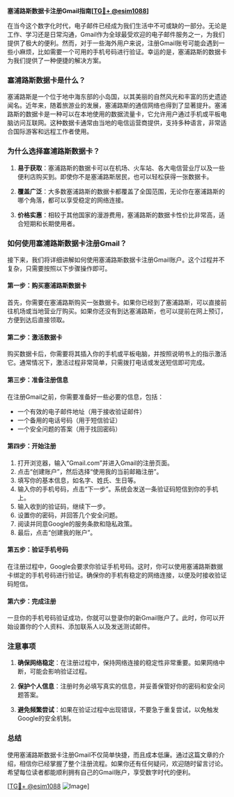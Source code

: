 **塞浦路斯数据卡注册Gmail指南[[TG💪+ @esim1088](https://t.me/s/esim1088)]**

在当今这个数字化时代，电子邮件已经成为我们生活中不可或缺的一部分。无论是工作、学习还是日常沟通，Gmail作为全球最受欢迎的电子邮件服务之一，为我们提供了极大的便利。然而，对于一些海外用户来说，注册Gmail账号可能会遇到一些小麻烦，比如需要一个可用的手机号码进行验证。幸运的是，塞浦路斯的数据卡为我们提供了一种便捷的解决方案。

### 塞浦路斯数据卡是什么？

塞浦路斯是一个位于地中海东部的小岛国，以其美丽的自然风光和丰富的历史遗迹闻名。近年来，随着旅游业的发展，塞浦路斯的通信网络也得到了显著提升。塞浦路斯的数据卡是一种可以在本地使用的数据流量卡，它允许用户通过手机或平板电脑访问互联网。这种数据卡通常由当地的电信运营商提供，支持多种语言，非常适合国际游客和远程工作者使用。

### 为什么选择塞浦路斯数据卡？

1. **易于获取**：塞浦路斯的数据卡可以在机场、火车站、各大电信营业厅以及一些便利店购买到。即使你不是塞浦路斯居民，也可以轻松获得一张数据卡。
   
2. **覆盖广泛**：大多数塞浦路斯的数据卡都覆盖了全国范围，无论你在塞浦路斯的哪个角落，都可以享受稳定的网络连接。

3. **价格实惠**：相较于其他国家的漫游费用，塞浦路斯的数据卡性价比非常高，适合短期和长期使用者。

### 如何使用塞浦路斯数据卡注册Gmail？

接下来，我们将详细讲解如何使用塞浦路斯数据卡注册Gmail账户。这个过程并不复杂，只需要按照以下步骤操作即可。

#### 第一步：购买塞浦路斯数据卡

首先，你需要在塞浦路斯购买一张数据卡。如果你已经到了塞浦路斯，可以直接前往机场或当地营业厅购买。如果你还没有到达塞浦路斯，也可以提前在网上预订，方便到达后直接领取。

#### 第二步：激活数据卡

购买数据卡后，你需要将其插入你的手机或平板电脑，并按照说明书上的指示激活它。通常情况下，激活过程非常简单，只需拨打电话或发送短信即可完成。

#### 第三步：准备注册信息

在注册Gmail之前，你需要准备好一些必要的信息，包括：

- 一个有效的电子邮件地址（用于接收验证邮件）
- 一个备用的电话号码（用于短信验证）
- 一个安全问题的答案（用于找回密码）

#### 第四步：开始注册

1. 打开浏览器，输入“Gmail.com”并进入Gmail的注册页面。
2. 点击“创建账户”，然后选择“使用我的当前邮箱注册”。
3. 填写你的基本信息，如名字、姓氏、生日等。
4. 输入你的手机号码，点击“下一步”。系统会发送一条验证码短信到你的手机上。
5. 输入收到的验证码，继续下一步。
6. 设置你的密码，并回答几个安全问题。
7. 阅读并同意Google的服务条款和隐私政策。
8. 最后，点击“创建我的账户”。

#### 第五步：验证手机号码

在注册过程中，Google会要求你验证手机号码。这时，你可以使用塞浦路斯数据卡绑定的手机号码进行验证。确保你的手机有稳定的网络连接，以便及时接收验证码短信。

#### 第六步：完成注册

一旦你的手机号码验证成功，你就可以登录你的新Gmail账户了。此时，你可以开始设置你的个人资料、添加联系人以及发送测试邮件。

### 注意事项

1. **确保网络稳定**：在注册过程中，保持网络连接的稳定性非常重要。如果网络中断，可能会影响验证过程。
   
2. **保护个人信息**：注册时务必填写真实的信息，并妥善保管好你的密码和安全问题答案。

3. **避免频繁尝试**：如果在验证过程中出现错误，不要急于重复尝试，以免触发Google的安全机制。

### 总结

使用塞浦路斯数据卡注册Gmail不仅简单快捷，而且成本低廉。通过这篇文章的介绍，相信你已经掌握了整个注册流程。如果你还有任何疑问，欢迎随时留言讨论。希望每位读者都能顺利拥有自己的Gmail账户，享受数字时代的便利。

[[TG💪+ @esim1088](https://t.me/s/esim1088) ![Image](https://i.postimg.cc/4NQfJmqS/Snipaste-2025-05-13-00-14-12.png)]